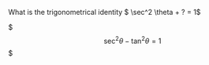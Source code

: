 What is the trigonometrical identity $ \sec^2 \theta + ? = 1$
<!--question-->
$$$
\sec^2 \theta - \tan^2 \theta = 1
$$$
